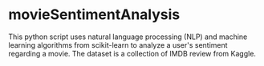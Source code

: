 # movieSentimentAnalysis
This python script uses natural language processing (NLP) and machine learning algorithms from scikit-learn to analyze a user's sentiment regarding a movie. The dataset is a collection of IMDB review from Kaggle.
